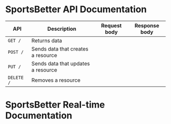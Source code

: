 # SportsBetter API Documentation

| API | Description | Request body | Response body |
| --- | --- | --- | --- |
| `GET /` | Returns data | | |
| `POST /` | Sends data that creates a resource | | |
| `PUT /` | Sends data that updates a resource | | |
| `DELETE /` | Removes a resource | | |

# SportsBetter Real-time Documentation
